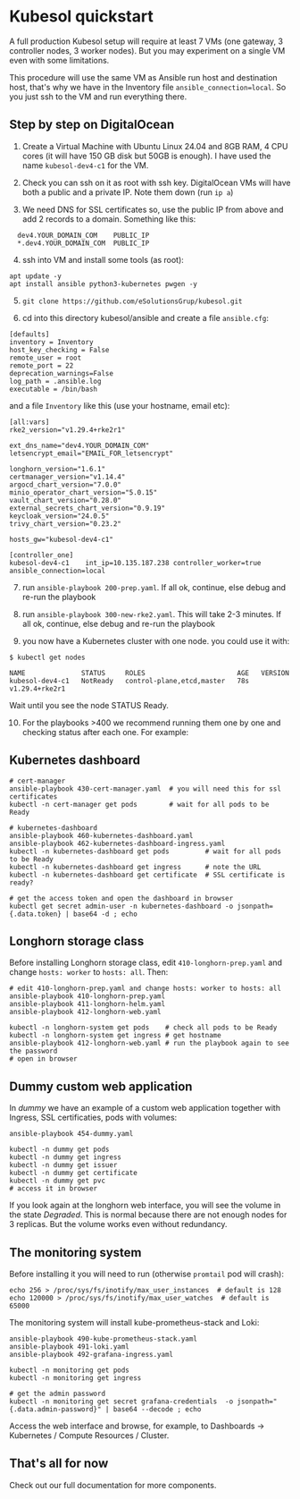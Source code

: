 # Kubesol quickstart

A full production Kubesol setup will require at least 7 VMs (one gateway, 3 controller nodes, 3 worker nodes). But you may experiment on a single VM even with some limitations.

This procedure will use the same VM as Ansible run host and destination host, that's why we have in 
the Inventory file `ansible_connection=local`. So you just ssh to the VM and run everything there.

## Step by step on DigitalOcean

1. Create a Virtual Machine with Ubuntu Linux 24.04 and 8GB RAM, 4 CPU cores (it will have 150 GB disk but 50GB is enough). 
I have used the name `kubesol-dev4-c1` for the VM.

2. Check you can ssh on it as root with ssh key. DigitalOcean VMs will have both a public and a private IP. Note them down 
(run `ip a`)

3. We need DNS for SSL certificates so, use the public IP from above and add 2 records to a domain. Something like this:

```
  dev4.YOUR_DOMAIN_COM    PUBLIC_IP
  *.dev4.YOUR_DOMAIN_COM  PUBLIC_IP
```

4. ssh into VM and install some tools (as root): 

```
apt update -y
apt install ansible python3-kubernetes pwgen -y
```

5. `git clone https://github.com/eSolutionsGrup/kubesol.git`

6. cd into this directory kubesol/ansible and create a file `ansible.cfg`:

```
[defaults]
inventory = Inventory
host_key_checking = False
remote_user = root
remote_port = 22
deprecation_warnings=False 
log_path = .ansible.log
executable = /bin/bash
```

and a file `Inventory` like this (use your hostname, email etc):


```
[all:vars]
rke2_version="v1.29.4+rke2r1"

ext_dns_name="dev4.YOUR_DOMAIN_COM"
letsencrypt_email="EMAIL_FOR_letsencrypt"

longhorn_version="1.6.1"
certmanager_version="v1.14.4"
argocd_chart_version="7.0.0"
minio_operator_chart_version="5.0.15"
vault_chart_version="0.28.0"
external_secrets_chart_version="0.9.19"
keycloak_version="24.0.5"
trivy_chart_version="0.23.2"

hosts_gw="kubesol-dev4-c1"

[controller_one]
kubesol-dev4-c1    int_ip=10.135.187.238 controller_worker=true ansible_connection=local 
```

7. run `ansible-playbook 200-prep.yaml`. If all ok, continue, else debug and re-run the playbook

8. run `ansible-playbook 300-new-rke2.yaml`. This will take 2-3 minutes. If all ok, continue, else debug and re-run the playbook

9. you now have a Kubernetes cluster with one node. you could use it with:

```
$ kubectl get nodes

NAME              STATUS     ROLES                       AGE   VERSION
kubesol-dev4-c1   NotReady   control-plane,etcd,master   78s   v1.29.4+rke2r1
```

Wait until you see the node STATUS Ready.

10. For the playbooks >400 we recommend running them one by one and checking status after each one. For example:

## Kubernetes dashboard

```
# cert-manager
ansible-playbook 430-cert-manager.yaml  # you will need this for ssl certificates
kubectl -n cert-manager get pods        # wait for all pods to be Ready

# kubernetes-dashboard
ansible-playbook 460-kubernetes-dashboard.yaml
ansible-playbook 462-kubernetes-dashboard-ingress.yaml 
kubectl -n kubernetes-dashboard get pods         # wait for all pods to be Ready
kubectl -n kubernetes-dashboard get ingress      # note the URL
kubectl -n kubernetes-dashboard get certificate  # SSL certificate is ready?

# get the access token and open the dashboard in browser
kubectl get secret admin-user -n kubernetes-dashboard -o jsonpath={.data.token} | base64 -d ; echo
```

## Longhorn storage class

Before installing Longhorn storage class, edit `410-longhorn-prep.yaml` and change `hosts: worker` to `hosts: all`. Then:

```
# edit 410-longhorn-prep.yaml and change hosts: worker to hosts: all
ansible-playbook 410-longhorn-prep.yaml
ansible-playbook 411-longhorn-helm.yaml
ansible-playbook 412-longhorn-web.yaml 

kubectl -n longhorn-system get pods    # check all pods to be Ready
kubectl -n longhorn-system get ingress # get hostname
ansible-playbook 412-longhorn-web.yaml # run the playbook again to see the password
# open in browser
```

## Dummy custom web application
 
In _dummy_ we have an example of a custom web application together with Ingress, SSL certificaties, pods with volumes:

```
ansible-playbook 454-dummy.yaml

kubectl -n dummy get pods
kubectl -n dummy get ingress
kubectl -n dummy get issuer
kubectl -n dummy get certificate
kubectl -n dummy get pvc
# access it in browser
```

If you look again at the longhorn web interface, you will see the volume in the state _Degraded_. This is normal because there are not enough nodes for 3 replicas. But the volume works even without redundancy.

## The monitoring system

Before installing it you will need to run (otherwise `promtail` pod will crash):

```
echo 256 > /proc/sys/fs/inotify/max_user_instances  # default is 128
echo 120000 > /proc/sys/fs/inotify/max_user_watches  # default is 65000
```

The monitoring system will install kube-prometheus-stack and Loki:

```
ansible-playbook 490-kube-prometheus-stack.yaml
ansible-playbook 491-loki.yaml 
ansible-playbook 492-grafana-ingress.yaml 

kubectl -n monitoring get pods
kubectl -n monitoring get ingress

# get the admin password
kubectl -n monitoring get secret grafana-credentials  -o jsonpath="{.data.admin-password}" | base64 --decode ; echo

```

Access the web interface and browse, for example, to Dashboards -> Kubernetes / Compute Resources / Cluster.

## That's all for now

Check out our full documentation for more components.



